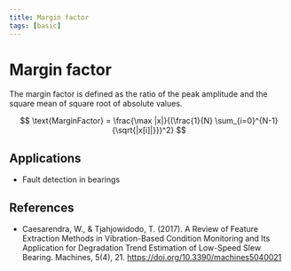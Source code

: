 ```yaml
---
title: Margin factor
tags: [basic]
---
```


# Margin factor

The margin factor is defined as the ratio of the peak amplitude and the square mean of square root of absolute values.

$$
\text{MarginFactor} = \frac{\max |x|}{(\frac{1}{N} \sum_{i=0}^{N-1}{\sqrt{|x[i]|}})^2}
$$

## Applications

- Fault detection in bearings

## References

- Caesarendra, W., & Tjahjowidodo, T. (2017). A Review of Feature Extraction Methods in Vibration-Based Condition Monitoring and Its Application for Degradation Trend Estimation of Low-Speed Slew Bearing. Machines, 5(4), 21. https://doi.org/10.3390/machines5040021
